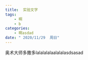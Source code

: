 ```yaml
---
title:  实验文字
tags: 
    - 啊
    - b
categories: 
    - 啊asdad
date: " 2020/11/29  周日"
---
```

奥术大师多撒多lalalalalaalalalasdsasad
